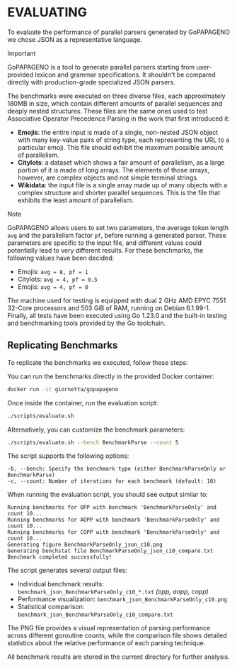 # EVALUATING

To evaluate the performance of parallel parsers generated by GoPAPAGENO we chose JSON as a representative language.

> [!IMPORTANT]
> GoPAPAGENO is a tool to generate parallel parsers starting from user-provided lexicon and grammar specifications.
> It shouldn't be compared directly with production-grade specialized JSON parsers.

The benchmarks were executed on three diverse files, each approximately 180MB in size, which contain different amounts of parallel sequences and deeply nested structures. These files are the same ones used to test Associative Operator Precedence Parsing in the work that first introduced it:
- **Emojis**: the entire input is made of a single, non-nested JSON object with many key-value pairs of string type, each representing the URL to a particular emoji. This file should exhibit the maximum possible amount of parallelism.
- **Citylots**: a dataset which shows a fair amount of parallelism, as a large portion of it is made of long arrays. The elements of those arrays, however, are complex objects and not simple terminal strings.
- **Wikidata**: the input file is a single array made up of many objects with a complex structure and shorter parallel sequences. This is the file that exhibits the least amount of parallelism.

> [!NOTE]
> GoPAPAGENO allows users to set two parameters, the average token length `avg` and the parallelism factor `pf`, before running a generated parser. 
> These parameters are specific to the input file, and different values could potentially lead to very different results. 
> For these benchmarks, the following values have been decided:
> - Emojis: `avg = 8, pf = 1`
> - Citylots: `avg = 4, pf = 0.5`
> - Emojis: `avg = 4, pf = 0`

The machine used for testing is equipped with dual 2 GHz AMD EPYC 7551 32-Core processors and 503 GiB of RAM, running on Debian 6.1.99-1. Finally, all tests have been executed using Go 1.23.0 and the built-in testing and benchmarking tools provided by the Go toolchain.

## Replicating Benchmarks

To replicate the benchmarks we executed, follow these steps:

You can run the benchmarks directly in the provided Docker container:
```bash
docker run -it giornetta/gopapageno
```

Once inside the container, run the evaluation script:
```bash
./scripts/evaluate.sh
```

Alternatively, you can customize the benchmark parameters:
```bash
./scripts/evaluate.sh --bench BenchmarkParse --count 5
```

The script supports the following options:
```
-b, --bench: Specify the benchmark type (either BenchmarkParseOnly or BenchmarkParse)
-c, --count: Number of iterations for each benchmark (default: 10)
```

When running the evaluation script, you should see output similar to:
```
Running benchmarks for OPP with benchmark 'BenchmarkParseOnly' and count 10...
Running benchmarks for AOPP with benchmark 'BenchmarkParseOnly' and count 10...
Running benchmarks for COPP with benchmark 'BenchmarkParseOnly' and count 10...
Generating figure BenchmarkParseOnly_json_c10.png
Generating benchstat file BenchmarkParseOnly_json_c10_compare.txt
Benchmark completed successfully!
```

The script generates several output files:
- Individual benchmark results: `benchmark_json_BenchmarkParseOnly_c10_*.txt` *(opp, aopp, copp)*
- Performance visualization: `benchmark_json_BenchmarkParseOnly_c10.png`
- Statistical comparison: `benchmark_json_BenchmarkParseOnly_c10_compare.txt`

The PNG file provides a visual representation of parsing performance across different goroutine counts, while the comparison file shows detailed statistics about the relative performance of each parsing technique.

All benchmark results are stored in the current directory for further analysis.